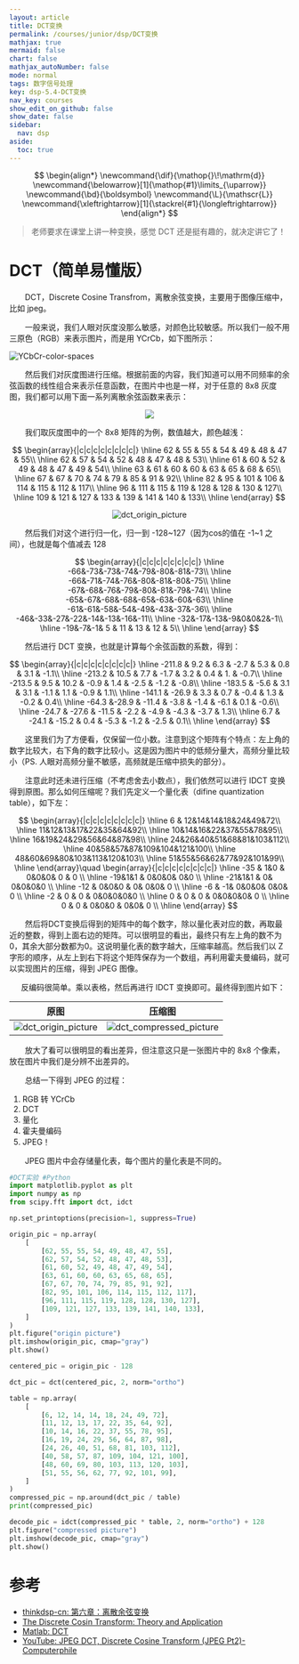```yaml
---
layout: article
title: DCT变换
permalink: /courses/junior/dsp/DCT变换
mathjax: true
mermaid: false
chart: false
mathjax_autoNumber: false
mode: normal
tags: 数字信号处理
key: dsp-5.4-DCT变换
nav_key: courses
show_edit_on_github: false
show_date: false
sidebar:
  nav: dsp
aside:
  toc: true
---
```


<!--more-->

$$
\begin{align*}
\newcommand{\dif}{\mathop{}\!\mathrm{d}}
\newcommand{\belowarrow}[1]{\mathop{#1}\limits_{\uparrow}}
\newcommand{\bd}{\boldsymbol}
\newcommand{\L}{\mathscr{L}}
\newcommand{\xleftrightarrow}[1]{\stackrel{#1}{\longleftrightarrow}}
\end{align*}
$$

> 老师要求在课堂上讲一种变换，感觉 DCT 还是挺有趣的，就决定讲它了！

# DCT（简单易懂版）

&emsp;&emsp;DCT，Discrete Cosine Transfrom，离散余弦变换，主要用于图像压缩中，比如 jpeg。

&emsp;&emsp;一般来说，我们人眼对灰度没那么敏感，对颜色比较敏感。所以我们一般不用三原色（RGB）来表示图片，而是用 YCrCb，如下图所示：

<!--![YCbCr-color-spaces](/assets/images/YCbCr-color-spaces.jpg)-->

![YCbCr-color-spaces](https://i.loli.net/2020/10/22/vMSq9GLoD1azcCp.jpg)

&emsp;&emsp;然后我们对灰度图进行压缩。根据前面的内容，我们知道可以用不同频率的余弦函数的线性组合来表示任意函数，在图片中也是一样，对于任意的 8x8 灰度图，我们都可以用下面一系列离散余弦函数来表示：

<!--![dc_basis](/assets/images/dc_basis.png)-->
<center><img src="https://i.loli.net/2020/10/21/MNtrgTWEeDQCsfc.png"></center>

&emsp;&emsp;我们取灰度图中的一个 8x8 矩阵的为例，数值越大，颜色越浅：

$$
\begin{array}{|c|c|c|c|c|c|c|c|}
\hline
62 & 55 & 55 & 54 & 49 & 48 & 47 & 55\\
\hline
62 & 57 & 54 & 52 & 48 & 47 & 48 & 53\\
\hline
61 & 60 & 52 & 49 & 48 & 47 & 49 & 54\\
\hline
63 & 61 & 60 & 60 & 63 & 65 & 68 & 65\\
\hline
67 & 67 & 70 & 74 & 79 & 85 & 91 & 92\\
\hline
82 & 95 & 101 & 106 & 114 & 115 & 112 & 117\\
\hline
96 & 111 & 115 & 119 & 128 & 128 & 130 & 127\\
\hline
109 & 121 & 127 & 133 & 139 & 141 & 140 & 133\\
\hline
\end{array}
$$

<!--![dct_origin_picture](/assets/images/dct_origin_picture.png)-->

<center><img title="dct_origin_picture" src="https://i.loli.net/2020/10/21/vMAebcth7fXrRCs.png"></center>

&emsp;&emsp;然后我们对这个进行归一化，归一到 -128~127（因为cos的值在 -1~1 之间），也就是每个值减去 128

$$
\begin{array}{|c|c|c|c|c|c|c|c|}
\hline
-66&-73&-73&-74&-79&-80&-81&-73\\
\hline
-66&-71&-74&-76&-80&-81&-80&-75\\
\hline
-67&-68&-76&-79&-80&-81&-79&-74\\
\hline
-65&-67&-68&-68&-65&-63&-60&-63\\
\hline
-61&-61&-58&-54&-49&-43&-37&-36\\
\hline
-46&-33&-27&-22&-14&-13&-16&-11\\
\hline
-32&-17&-13&-9&0&0&2&-1\\
\hline
-19&-7&-1& 5 & 11 & 13 & 12  & 5\\
\hline
\end{array}
$$

&emsp;&emsp;然后进行 DCT 变换，也就是计算每个余弦函数的系数，得到：

$$
\begin{array}{|c|c|c|c|c|c|c|c|}
\hline
-211.8  &  9.2  &  6.3 &  -2.7  &  5.3  &  0.8  &  3.1  & -1.1\\
\hline
-213.2  & 10.5  &  7.7  & -1.7  &  3.2 &   0.4  &  1. &   -0.7\\
\hline
-213.5  &  9.5  & 10.2  & -0.9   & 1.4  & -2.5 &  -1.2 &  -0.8\\
\hline
-183.5  & -5.6  &  3.1 &   3.1 &  -1.1  &  1.1  & -0.9 &   1.1\\
\hline
-141.1 & -26.9  &  3.3 &   0.7 &  -0.4  &  1.3  & -0.2 &   0.4\\
\hline
 -64.3  &-28.9 & -11.4  & -3.8  & -1.4 &  -6.1  &  0.1 &  -0.6\\
\hline
 -24.7 & -27.6 & -11.5  & -2.2 &  -4.9  & -4.3  & -3.7  &  1.3\\
\hline
   6.7 & -24.1 & -15.2  &  0.4 &  -5.3  & -1.2  & -2.5  &  0.1\\
\hline
\end{array}
$$

&emsp;&emsp;这里我们为了方便看，仅保留一位小数。注意到这个矩阵有个特点：左上角的数字比较大，右下角的数字比较小。这是因为图片中的低频分量大，高频分量比较小（PS. 人眼对高频分量不敏感，高频就是压缩中损失的部分）。

&emsp;&emsp;注意此时还未进行压缩（不考虑舍去小数点），我们依然可以进行 IDCT 变换得到原图。那么如何压缩呢？我们先定义一个量化表（difine quantization table），如下左：

$$
\begin{array}{|c|c|c|c|c|c|c|c|}
\hline
6 & 12&14&14&18&24&49&72\\
\hline
11&12&13&17&22&35&64&92\\
\hline
10&14&16&22&37&55&78&95\\
\hline
16&19&24&29&56&64&87&98\\
\hline
24&26&40&51&68&81&103&112\\
\hline
40&58&57&87&109&104&121&100\\
\hline
48&60&69&80&103&113&120&103\\
\hline
51&55&56&62&77&92&101&99\\
\hline
\end{array}\quad
\begin{array}{|c|c|c|c|c|c|c|c|}
\hline
-35 &  1&0 & 0&0&0& 0 & 0 \\
\hline
 -19&1&1 & 0&0&0& 0&0 \\
 \hline
 -21&1&1 & 0& 0&0&0&0 \\
 \hline
 -12 & 0&0&0 & 0& 0&0& 0 \\
 \hline
  -6 & -1& 0&0&0& 0&0& 0 \\
 \hline
  -2 & 0 & 0 & 0&0&0&0&0 \\
 \hline
  0 & 0 & 0 & 0&0&0&0& 0 \\
 \hline
0 & 0 & 0&0&0 & 0&0& 0 \\
\hline
\end{array}
$$

&emsp;&emsp;然后将DCT变换后得到的矩阵中的每个数字，除以量化表对应的数，再取最近的整数，得到上面右边的矩阵。可以很明显的看出，最终只有左上角的数不为0，其余大部分数都为0。这说明量化表的数字越大，压缩率越高。然后我们以 Z字形的顺序，从左上到右下将这个矩阵保存为一个数组，再利用霍夫曼编码，就可以实现图片的压缩，得到 JPEG 图像。

&emsp;&ensp;反编码很简单。乘以表格，然后再进行 IDCT 变换即可。最终得到图片如下：

|原图|压缩图|
|---|---|
|<img title="dct_origin_picture" src="https://i.loli.net/2020/10/21/vMAebcth7fXrRCs.png">|<img title="dct_compressed_picture" src="https://i.loli.net/2020/10/22/GhRagVbEf9F3Q8J.png">|

&emsp;&emsp;放大了看可以很明显的看出差异，但注意这只是一张图片中的 8x8 个像素，放在图片中我们是分辨不出差异的。

&emsp;&emsp;总结一下得到 JPEG 的过程：

1. RGB 转 YCrCb
2. DCT
3. 量化
4. 霍夫曼编码
5. JPEG！

&emsp;&emsp;JPEG 图片中会存储量化表，每个图片的量化表是不同的。

```python
#DCT实验 #Python
import matplotlib.pyplot as plt
import numpy as np
from scipy.fft import dct, idct

np.set_printoptions(precision=1, suppress=True)

origin_pic = np.array(
    [
        [62, 55, 55, 54, 49, 48, 47, 55],
        [62, 57, 54, 52, 48, 47, 48, 53],
        [61, 60, 52, 49, 48, 47, 49, 54],
        [63, 61, 60, 60, 63, 65, 68, 65],
        [67, 67, 70, 74, 79, 85, 91, 92],
        [82, 95, 101, 106, 114, 115, 112, 117],
        [96, 111, 115, 119, 128, 128, 130, 127],
        [109, 121, 127, 133, 139, 141, 140, 133],
    ]
)
plt.figure("origin picture")
plt.imshow(origin_pic, cmap="gray")
plt.show()

centered_pic = origin_pic - 128

dct_pic = dct(centered_pic, 2, norm="ortho")

table = np.array(
    [
        [6, 12, 14, 14, 18, 24, 49, 72],
        [11, 12, 13, 17, 22, 35, 64, 92],
        [10, 14, 16, 22, 37, 55, 78, 95],
        [16, 19, 24, 29, 56, 64, 87, 98],
        [24, 26, 40, 51, 68, 81, 103, 112],
        [40, 58, 57, 87, 109, 104, 121, 100],
        [48, 60, 69, 80, 103, 113, 120, 103],
        [51, 55, 56, 62, 77, 92, 101, 99],
    ]
)
compressed_pic = np.around(dct_pic / table)
print(compressed_pic)

decode_pic = idct(compressed_pic * table, 2, norm="ortho") + 128
plt.figure("compressed picture")
plt.imshow(decode_pic, cmap="gray")
plt.show()
```

# 参考

* [thinkdsp-cn: 第六章：离散余弦变换](https://thinkdsp-cn.readthedocs.io/zh_CN/latest/06-discrete-cosine-transform.html#)
* [The Discrete Cosin Transform: Theory and Application](https://www.egr.msu.edu/waves/people/Ali_files/DCT_TR802.pdf)
* [Matlab: DCT](https://ww2.mathworks.cn/help/images/discrete-cosine-transform.html)
* [YouTube: JPEG DCT, Discrete Cosine Transform (JPEG Pt2)- Computerphile](https://www.youtube.com/watch?v=Q2aEzeMDHMA)

